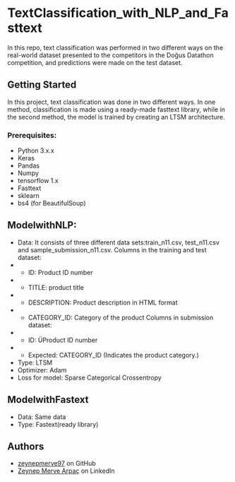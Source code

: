 # TextClassification_with_NLP_and_Fasttext

In this repo, text classification was performed in two different ways on the real-world dataset presented to the competitors in the Doğus Datathon competition, and predictions were made on the test dataset.

## Getting Started

In this project, text classification was done in two different ways. In one method, classification is made using a ready-made fasttext library, while in the second method, the model is trained by creating an LTSM architecture.

### Prerequisites:
- Python 3.x.x
- Keras
- Pandas
- Numpy
- tensorflow 1.x
- Fasttext
- sklearn
- bs4 (for BeautifulSoup)

## ModelwithNLP:
- Data: It consists of three different data sets:train_n11.csv, test_n11.csv and sample_submission_n11.csv.
Columns in the training and test dataset:
 - - ID: Product ID number
- - TITLE: product title
- - DESCRIPTION: Product description in HTML format
- - CATEGORY_ID: Category of the product
Columns in submission dataset:
- - ID: ÜProduct ID number
- - Expected: CATEGORY_ID (Indicates the product category.)
- Type: LTSM
- Optimizer: Adam
- Loss for model: Sparse Categorical Crossentropy

## ModelwithFastext
- Data: Same data
- Type: Fastext(ready library)


## Authors

- [zeynepmerve97](https://github.com/zeynepmerve97) on GitHub
- [Zeynep Merve Arpaç](https://www.linkedin.com/in/zeynep-merve-arpa%C3%A7-4698ba194) on LinkedIn

